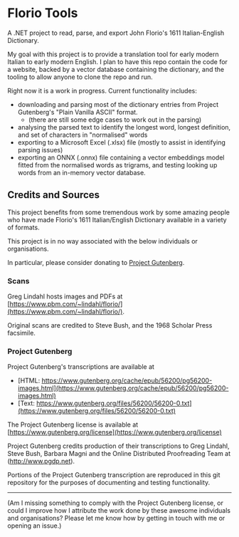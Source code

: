 # Florio Tools

A .NET project to read, parse, and export John Florio's 1611 Italian-English Dictionary.

My goal with this project is to provide a translation tool for early modern Italian to early modern English.
I plan to have this repo contain the code for a website, backed by a vector database containing the dictionary, and the tooling to allow anyone to clone the repo and run.

Right now it is a work in progress. Current functionality includes:

- downloading and parsing most of the dictionary entries from Project Gutenberg's "Plain Vanilla ASCII" format.
  - (there are still some edge cases to work out in the parsing)
- analysing the parsed text to identify the longest word, longest definition, and set of characters in "normalised" words
- exporting to a Microsoft Excel (.xlsx) file (mostly to assist in identifying parsing issues)
- exporting an ONNX (.onnx) file containing a vector embeddings model fitted from the normalised words as trigrams, and testing looking up words from an in-memory vector database.

## Credits and Sources

This project benefits from some tremendous work by some amazing people who have made Florio's 1611 Italian/English Dictionary available in a variety of formats.

This project is in no way associated with the below individuals or organisations.

In particular, please consider donating to [Project Gutenberg](https://www.gutenberg.org/donate/).

### Scans

Greg Lindahl hosts images and PDFs at [https://www.pbm.com/~lindahl/florio/](https://www.pbm.com/~lindahl/florio/).

Original scans are credited to Steve Bush, and the 1968 Scholar Press facsimile.

### Project Gutenberg

Project Gutenberg's transcriptions are available at

- [HTML: https://www.gutenberg.org/cache/epub/56200/pg56200-images.html](https://www.gutenberg.org/cache/epub/56200/pg56200-images.html)
- [Text: https://www.gutenberg.org/files/56200/56200-0.txt](https://www.gutenberg.org/files/56200/56200-0.txt)

The Project Gutenberg license is available at [https://www.gutenberg.org/license](https://www.gutenberg.org/license)

Project Gutenberg credits production of their transcriptions to Greg Lindahl, Steve Bush, Barbara Magni and the Online Distributed Proofreading Team at (http://www.pgdp.net).

Portions of the Project Gutenberg transcription are reproduced in this git repository for the purposes of documenting and testing functionality.

---

(Am I missing something to comply with the Project Gutenberg license, or could I improve how I attribute the work done by these awesome individuals and organisations? Please let me know how by getting in touch with me or opening an issue.)
